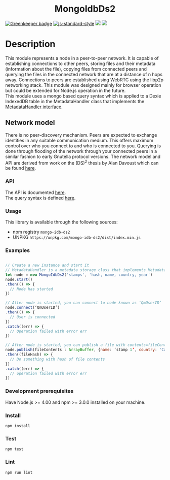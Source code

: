<h1 align="center">MongoIdbDs2</h1>

[![Greenkeeper badge](https://badges.greenkeeper.io/michaelfakhri/mongo-idb-ds2.svg)](https://greenkeeper.io/)
[![js-standard-style](https://img.shields.io/badge/code%20style-standard-brightgreen.svg?style=flat-square)](https://github.com/feross/standard)
![](https://img.shields.io/badge/npm-%3E%3D%203.0.0-orange.svg?style=flat-square)
![](https://img.shields.io/badge/Node.js-%3E%3D%204.0.0-orange.svg?style=flat-square)
# Description
This module represents a node in a peer-to-peer network. It is capable of establishing connections to other peers, storing files and their metadata (information about the file), copying files from connected peers and querying the files in the connected network that are at a distance of n hops away.
Connections to peers are established using  WebRTC using the libp2p networking stack.
This module was designed mainly for browser operation but could be extended for Node.js operation in the future.
<br>
This module uses a mongo based query syntax which is applied to a Dexie IndexedDB table in the MetadataHandler class that implements the [MetadataHandler interface](https://github.com/michaelfakhri/metadata-handler-interface/blob/master/README.md).
## Network model
There is no peer-discovery mechanism. Peers are expected to exchange identities in any suitable communication medium. This offers maximum control over who you connect to and who is connected to you.
Querying is done through flooding of the network through your connected peers in a similar fashion to early Gnutella protocol versions.
The network model and API are derived from work on the (DS)<sup>2</sup> thesis by Alan Davoust which can be found [here](http://sce.carleton.ca/~adavoust/A_Davoust_PhD_Thesis_2015.pdf).
### API
The API is documented [here](API.md).
<br>
The query syntax is defined [here](https://github.com/YurySolovyov/dexie-mongoify/blob/master/docs/query-api.md).
### Usage
This library is available through the following sources:
* npm registry `mongo-idb-ds2`
* UNPKG `https://unpkg.com/mongo-idb-ds2/dist/index.min.js`
### Examples
```javascript

// Create a new instance and start it
// MetadataHandler is a metadata storage class that implements MetadataHandler interface.
let node = new MongoIdbDs2('stamps', 'hash, name, country, year')
node.start()
.then(() => {
  // Node has started
})

// After node is started, you can connect to node known as ‘QmUserID’
node.connect(‘QmUserID’)
.then(() => {
  // User is connected
})
.catch((err) => {
  // Operation failed with error err
})

// After node is started, you can publish a file with contents=fileContents of type ArrayBuffer and with metadata={fileMetadata: ‘this is some metadata’}. The ArrayBuffer is usually created using a FileReader invoking readAsArrayBuffer method on a File Object obtained from a HTML5 submitted form.
node.publish(fileContents : ArrayBuffer, {name: ‘stamp 1’, country: 'Canada', year: 2017})
.then((fileHash) => {
  // Do something with hash of file contents
})
.catch((err) => {
  // operation failed with error err
})

```
### Development prerequisites
Have Node.js >= 4.00 and npm >= 3.0.0 installed on your machine.
### Install
`npm install`
### Test
`npm test`
### Lint
`npm run lint`

